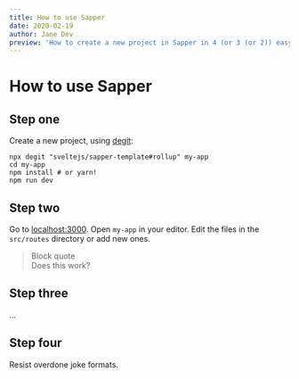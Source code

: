 ```yaml
---
title: How to use Sapper
date: 2020-02-19
author: Jane Dev
preview: 'How to create a new project in Sapper in 4 (or 3 (or 2)) easy steps.'
---
```


# How to use Sapper

## Step one

Create a new project, using <a href='https://github.com/Rich-Harris/degit'>degit</a>:

```
npx degit "sveltejs/sapper-template#rollup" my-app
cd my-app
npm install # or yarn!
npm run dev
```

## Step two

Go to <a href='http://localhost:3000'>localhost:3000</a>. Open `my-app` in your editor. Edit the files in the <code>src/routes</code> directory or add new ones.

> Block quote  
> Does this work?

## Step three

...

## Step four

Resist overdone joke formats.
